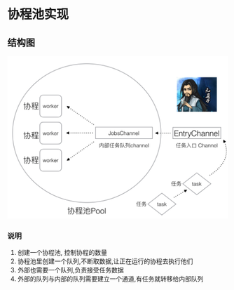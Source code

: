 # 协程池实现

## 结构图
![](pool_model.jpeg)

### 说明
1. 创建一个协程池, 控制协程的数量
1. 协程池里创建一个队列,不断取数据,让正在运行的协程去执行他们
1. 外部也需要一个队列,负责接受任务数据
1. 外部的队列与内部的队列需要建立一个通道,有任务就转移给内部队列
